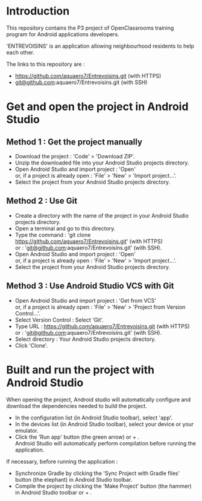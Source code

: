 # **Introduction** #
This repository contains the P3 project of OpenClassrooms training program for Android applications developers.

'ENTREVOISINS' is an application allowing neighbourhood residents to help each other.

The links to this repository are :
* https://github.com/aquaero7/Entrevoisins.git (with HTTPS)
* git@github.com:aquaero7/Entrevoisins.git (with SSH)

# **Get and open the project in Android Studio** #
**Method 1 : Get the project manually**
---------------------------------------
* Download the project : 'Code' > 'Download ZIP'.
* Unzip the downloaded file into your Android Studio projects directory.
* Open Android Studio and import project : 'Open'  
        or, if a project is already open : 'File' > 'New' > 'Import project...'.
* Select the project from your Android Studio projects directory.

**Method 2 : Use Git**
----------------------
* Create a directory with the name of the project in your Android Studio projects directory.
* Open a terminal and go to this directory.
* Type the command : 'git clone https://github.com/aquaero7/Entrevoisins.git' (with HTTPS)  
                or : 'git@github.com:aquaero7/Entrevoisins.git' (with SSH).
* Open Android Studio and import project : 'Open'  
        or, if a project is already open : 'File' > 'New' > 'Import project...'.
* Select the project from your Android Studio projects directory.

**Method 3 : Use Android Studio VCS with Git**
----------------------------------------------
* Open Android Studio and import project : 'Get from VCS'  
        or, if a project is already open : 'File' > 'New' > 'Project from Version Control...'.
* Select Version Control : Select 'Git'.
* Type URL : https://github.com/aquaero7/Entrevoisins.git (with HTTPS)  
        or : 'git@github.com:aquaero7/Entrevoisins.git' (with SSH).
* Select directory : Your Android Studio projects directory.
* Click 'Clone'.

# **Built and run the project with Android Studio** #
When opening the project, Android studio will automatically configure and download the dependencies needed to build the project.

* In the configuration list (in Android Studio toolbar), select 'app'.
* In the devices list (in Android Studio toolbar), select your device or your emulator.
* Click the 'Run app' button (the green arrow) or <Maj> + <F10>.  
  Android Studio will automatically perform compilation before running the application.

If necessary, before running the application :
* Synchronize Gradle by clicking the 'Sync Project with Gradle files' button (the elephant) in Android Studio toolbar.
* Compile the project by clicking the 'Make Project' button (the hammer) in Android Studio toolbar or <Ctrl> + <F9>.
